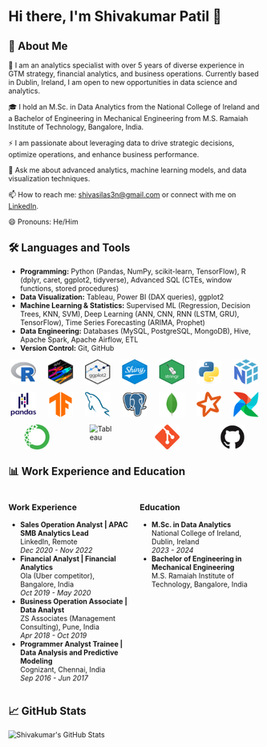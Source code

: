 # Hi there, I'm Shivakumar Patil 👋

## 🚀 About Me

🔭 I am an analytics specialist with over 5 years of diverse experience in GTM strategy, financial analytics, and business operations. Currently based in Dublin, Ireland, I am open to new opportunities in data science and analytics.

🎓 I hold an M.Sc. in Data Analytics from the National College of Ireland and a Bachelor of Engineering in Mechanical Engineering from M.S. Ramaiah Institute of Technology, Bangalore, India.

⚡ I am passionate about leveraging data to drive strategic decisions, optimize operations, and enhance business performance.

💬 Ask me about advanced analytics, machine learning models, and data visualization techniques.

📫 How to reach me: [shivasilas3n@gmail.com](mailto:shivasilas3n@gmail.com) or connect with me on [LinkedIn](https://linkedin.com/in/shivaBusinessAnalyst).

😄 Pronouns: He/Him

## 🛠️ Languages and Tools

- **Programming:** Python (Pandas, NumPy, scikit-learn, TensorFlow), R (dplyr, caret, ggplot2, tidyverse), Advanced SQL (CTEs, window functions, stored procedures)
- **Data Visualization:** Tableau, Power BI (DAX queries), ggplot2
- **Machine Learning & Statistics:** Supervised ML (Regression, Decision Trees, KNN, SVM), Deep Learning (ANN, CNN, RNN (LSTM, GRU), TensorFlow), Time Series Forecasting (ARIMA, Prophet)
- **Data Engineering:** Databases (MySQL, PostgreSQL, MongoDB), Hive, Apache Spark, Apache Airflow, ETL
- **Version Control:** Git, GitHub


<div style="display: flex; flex-wrap: wrap; justify-content: space-around; gap: 15px;">
  <img src="https://github.com/devicons/devicon/blob/master/icons/r/r-original.svg" alt="R" width="50" height="50"/>
  <img src="https://github.com/rstudio/hex-stickers/blob/main/SVG/dplyr.svg" alt="dplyr" width="50" height="50"/>
  <img src="https://github.com/rstudio/hex-stickers/blob/main/SVG/ggplot2.svg" alt="ggplot2" width="50" height="50"/>
  <img src="https://github.com/rstudio/hex-stickers/blob/main/SVG/shiny.svg" alt="Shiny" width="50" height="50"/>
  <img src="https://github.com/rstudio/hex-stickers/blob/main/SVG/stringr.svg" alt="Stringr" width="50" height="50"/>
  <img src="https://github.com/devicons/devicon/blob/master/icons/python/python-original.svg" alt="Python" width="50" height="50"/>
  <img src="https://github.com/devicons/devicon/blob/master/icons/numpy/numpy-original.svg" alt="Numpy" width="50" height="50"/>
  <img src="https://github.com/devicons/devicon/blob/master/icons/pandas/pandas-original-wordmark.svg" alt="Pandas" width="50" height="50"/>
  <img src="https://github.com/devicons/devicon/blob/master/icons/tensorflow/tensorflow-original.svg" alt="TensorFlow" width="50" height="50"/>
  <img src="https://github.com/devicons/devicon/blob/master/icons/mysql/mysql-original.svg" alt="MySQL" width="50" height="50"/>
  <img src="https://github.com/devicons/devicon/blob/master/icons/postgresql/postgresql-original.svg" alt="PostgreSQL" width="50" height="50"/>
  <img src="https://github.com/devicons/devicon/blob/master/icons/mongodb/mongodb-original.svg" alt="MongoDB" width="50" height="50"/>
  <img src="https://github.com/devicons/devicon/blob/master/icons/apachespark/apachespark-original.svg" alt="Apache Spark" width="50" height="50"/>
  <img src="https://github.com/devicons/devicon/blob/master/icons/apacheairflow/apacheairflow-original.svg" alt="Apache Airflow" width="50" height="50"/>
  <img src="https://github.com/devicons/devicon/blob/master/icons/anaconda/anaconda-original.svg" alt="Anaconda" width="50" height="50"/>
  <img src="https://www.svgrepo.com/show/354428/tableau-icon.svg" alt="Tableau" width="50" height="50"/>
  <img src="https://github.com/devicons/devicon/blob/master/icons/git/git-original.svg" alt="Git" width="50" height="50"/>
  <img src="https://github.com/devicons/devicon/blob/master/icons/github/github-original.svg" alt="GitHub" width="50" height="50"/>
</div>


## 📊 Work Experience and Education

<div style="display: flex; flex-direction: row; justify-content: space-between;">

<div style="flex: 1; margin-right: 20px;">
<h3>Work Experience</h3>
<ul>
  <li>
    <strong>Sales Operation Analyst | APAC SMB Analytics Lead</strong><br>
    LinkedIn, Remote<br>
    <em>Dec 2020 - Nov 2022</em>
  </li>
  <li>
    <strong>Financial Analyst | Financial Analytics</strong><br>
    Ola (Uber competitor), Bangalore, India<br>
    <em>Oct 2019 - May 2020</em>
  </li>
  <li>
    <strong>Business Operation Associate | Data Analyst</strong><br>
    ZS Associates (Management Consulting), Pune, India<br>
    <em>Apr 2018 - Oct 2019</em>
  </li>
  <li>
    <strong>Programmer Analyst Trainee | Data Analysis and Predictive Modeling</strong><br>
    Cognizant, Chennai, India<br>
    <em>Sep 2016 - Jun 2017</em>
  </li>
</ul>
</div>

<div style="flex: 1;">
<h3>Education</h3>
<ul>
  <li>
    <strong>M.Sc. in Data Analytics</strong><br>
    National College of Ireland, Dublin, Ireland<br>
    <em>2023 - 2024</em>
  </li>
  <li>
    <strong>Bachelor of Engineering in Mechanical Engineering</strong><br>
    M.S. Ramaiah Institute of Technology, Bangalore, India
  </li>
</ul>
</div>

</div>



## 📈 GitHub Stats

![Shivakumar's GitHub Stats](https://github-readme-stats.vercel.app/api?username=Shivasilas3n&show_icons=true&theme=radical)


